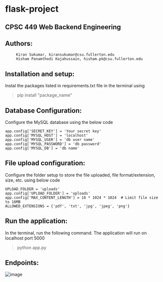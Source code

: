 # flask-project

## CPSC 449 Web Backend Engineering 

## Authors: 
         Kiran Sukumar, kiransukumar@csu.fullerton.edu
         Hisham Panamthodi Kajahussain, hisham.pk@csu.fullerton.edu

## Installation and setup:
Instal the packages listed in requirements.txt file in the terminal using  
> pip install "package_name"

## Database Configuration:
Configure the MySQL database using the below code
```
app.config['SECRET_KEY'] = 'Your secret key'
app.config['MYSQL_HOST'] = 'localhost'
app.config['MYSQL_USER'] = 'db user name'
app.config['MYSQL_PASSWORD'] = 'db password'
app.config['MYSQL_DB'] = 'db name'
```
## File upload configuration:
Configure the folder setup to store the file uploaded, file format/extension, size, etc. using below code
```
UPLOAD_FOLDER = 'uploads'
app.config['UPLOAD_FOLDER'] = 'uploads'
app.config['MAX_CONTENT_LENGTH'] = 16 * 1024 * 1024  # Limit file size to 16MB
ALLOWED_EXTENSIONS = {'pdf', 'txt', 'jpg', 'jpeg', 'png'}
```
## Run the application:
In the terminal, run the following command. The application will run on localhost port 5000
> python app.py


## Endpoints:
![image](https://github.com/user-attachments/assets/8b022f7b-fb2d-400f-a52c-9abfadf9e16d)


